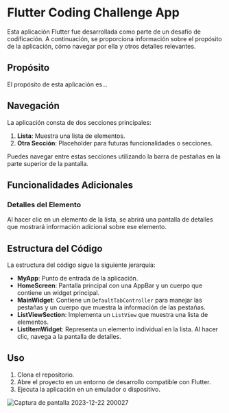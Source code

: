 # Flutter Coding Challenge App

Esta aplicación Flutter fue desarrollada como parte de un desafío de codificación. A continuación, se proporciona información sobre el propósito de la aplicación, cómo navegar por ella y otros detalles relevantes.

## Propósito

El propósito de esta aplicación es...

## Navegación

La aplicación consta de dos secciones principales:

1. **Lista**: Muestra una lista de elementos.
2. **Otra Sección**: Placeholder para futuras funcionalidades o secciones.

Puedes navegar entre estas secciones utilizando la barra de pestañas en la parte superior de la pantalla.

## Funcionalidades Adicionales

### Detalles del Elemento

Al hacer clic en un elemento de la lista, se abrirá una pantalla de detalles que mostrará información adicional sobre ese elemento.

## Estructura del Código

La estructura del código sigue la siguiente jerarquía:

- **MyApp**: Punto de entrada de la aplicación.
- **HomeScreen**: Pantalla principal con una AppBar y un cuerpo que contiene un widget principal.
- **MainWidget**: Contiene un `DefaultTabController` para manejar las pestañas y un cuerpo que muestra la información de las pestañas.
- **ListViewSection**: Implementa un `ListView` que muestra una lista de elementos.
- **ListItemWidget**: Representa un elemento individual en la lista. Al hacer clic, navega a la pantalla de detalles.

## Uso

1. Clona el repositorio.
2. Abre el proyecto en un entorno de desarrollo compatible con Flutter.
3. Ejecuta la aplicación en un emulador o dispositivo.


![Captura de pantalla 2023-12-22 200027](https://github.com/juanpispablo200/tareas-/assets/116582110/4a9267d2-ed86-45da-9220-83704251b8bb)
